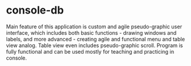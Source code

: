 # console-db
Main feature of this application is custom and agile pseudo-graphic user interface, which includes both basic functions - drawing windows and labels, and more advanced - creating agile and functional menu and table view analog. Table view even includes pseudo-graphic scroll. Program is fully functional and can be used mostly for teaching and practicing in console.
